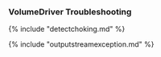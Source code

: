 ### VolumeDriver Troubleshooting

{% include "detectchoking.md" %}

{% include "outputstreamexception.md" %}